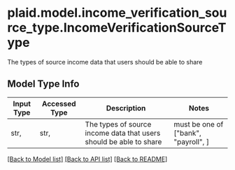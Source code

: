# plaid.model.income_verification_source_type.IncomeVerificationSourceType

The types of source income data that users should be able to share

## Model Type Info
Input Type | Accessed Type | Description | Notes
------------ | ------------- | ------------- | -------------
str,  | str,  | The types of source income data that users should be able to share | must be one of ["bank", "payroll", ] 

[[Back to Model list]](../../README.md#documentation-for-models) [[Back to API list]](../../README.md#documentation-for-api-endpoints) [[Back to README]](../../README.md)

